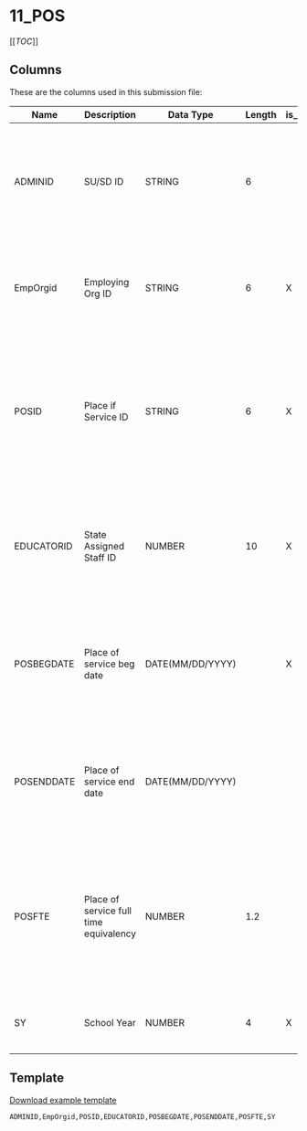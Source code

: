 
# 11_POS

[[_TOC_]]

## Columns

These are the columns used in this submission file:

| Name       | Description                            | Data Type        | Length   | is_PK   | Codeset                        | Definition                                                                                                                                 |
|------------|----------------------------------------|------------------|----------|---------|--------------------------------|--------------------------------------------------------------------------------------------------------------------------------------------|
| ADMINID    | SU/SD ID                               | STRING           | 6        |         | [Issued by AOE](/Codesets/ADMINID) | The VT AOE assigned unique identifier for the Supervisory Union/District that is submitting data.                                          |
| EmpOrgid   | Employing Org ID                       | STRING           | 6        | X       | [Issued by AOE](/Codesets/ADMINID) | The VT AOE assigned unique identifier for the district employing the staffperson.                                                          |
| POSID      | Place if Service ID                    | STRING           | 6        | X       | [Issued by AOE](/Codesets/POSID) | The VT AOE assigned unique identifier for the organization representing the "Place of Service" where the staffperson is performing a role. |
| EDUCATORID | State Assigned Staff ID                | NUMBER           | 10       | X       |                                | The VT AOE assigned unique staffperson identifier.  This number is distinct for each staffperson over time.                                |
| POSBEGDATE | Place of service beg date              | DATE(MM/DD/YYYY) |          | X       |                                | The month, day, and year on which an individual began a period performing a role at a given place of service.                              |
| POSENDDATE | Place of service end date              | DATE(MM/DD/YYYY) |          |         |                                | The month, day, and year on which an individual ended a period performing a role at a given place of service.                              |
| POSFTE     | Place of service full time equivalency | NUMBER           | 1.2      |         |                                | The amount of time, expressed as an equivalency of full time status, an individual spent performing a role at the place of service.        |
| SY         | School Year                            | NUMBER           | 4        | X       |                                | The school year for which data is being submitted.                                                                                         |

## Template

[Download example template](/.attachments/submission-templates/11_POS.csv)

```
ADMINID,EmpOrgid,POSID,EDUCATORID,POSBEGDATE,POSENDDATE,POSFTE,SY
```
        